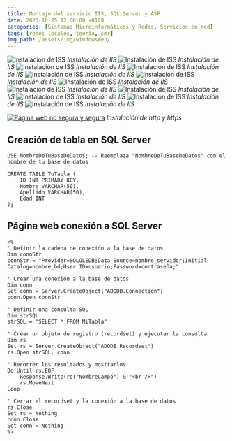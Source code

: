 ```yaml
---
title: Montaje del servicio IIS, SQL Server y ASP
date: 2023-10-25 12:00:00 +0100
categories: [Sistemas Microinformáticos y Redes, Servicios en red]
tags: [redes locales, teoría, smr]
img_path: /assets/img/windowsWeb/   
---
```


![Instalación de ISS](1.png)
_Instalación de IIS_
![Instalación de ISS](2.png)
_Instalación de IIS_
![Instalación de ISS](3.png)
_Instalación de IIS_
![Instalación de ISS](4.png)
_Instalación de IIS_
![Instalación de ISS](5.png)
_Instalación de IIS_
![Instalación de ISS](6.png)
_Instalación de IIS_
![Instalación de ISS](7.png)
_Instalación de IIS_
![Instalación de ISS](8.png)
_Instalación de IIS_
![Instalación de ISS](9.png)
_Instalación de IIS_
![Instalación de ISS](10.png)
_Instalación de IIS_
![Instalación de ISS](11.png)
_Instalación de IIS_
![Instalación de ISS](12.png)
_Instalación de IIS_

[![Página web no segura y segura](1.png)](https://youtu.be/_7x04US5mV8 "Prueba")
_Instalación de http y https_




## Creación de tabla en SQL Server

```
USE NombreDeTuBaseDeDatos; -- Reemplaza "NombreDeTuBaseDeDatos" con el nombre de tu base de datos

CREATE TABLE TuTabla (
    ID INT PRIMARY KEY,
    Nombre VARCHAR(50),
    Apellido VARCHAR(50),
    Edad INT
);
```


## Página web conexión a SQL Server

```
<%
' Definir la cadena de conexión a la base de datos
Dim connStr
connStr = "Provider=SQLOLEDB;Data Source=nombre_servidor;Initial Catalog=nombre_bd;User ID=usuario;Password=contraseña;"

' Crear una conexión a la base de datos
Dim conn
Set conn = Server.CreateObject("ADODB.Connection")
conn.Open connStr

' Definir una consulta SQL
Dim strSQL
strSQL = "SELECT * FROM MiTabla"

' Crear un objeto de registro (recordset) y ejecutar la consulta
Dim rs
Set rs = Server.CreateObject("ADODB.Recordset")
rs.Open strSQL, conn

' Recorrer los resultados y mostrarlos
Do Until rs.EOF
    Response.Write(rs("NombreCampo") & "<br />")
    rs.MoveNext
Loop

' Cerrar el recordset y la conexión a la base de datos
rs.Close
Set rs = Nothing
conn.Close
Set conn = Nothing
%>
```
